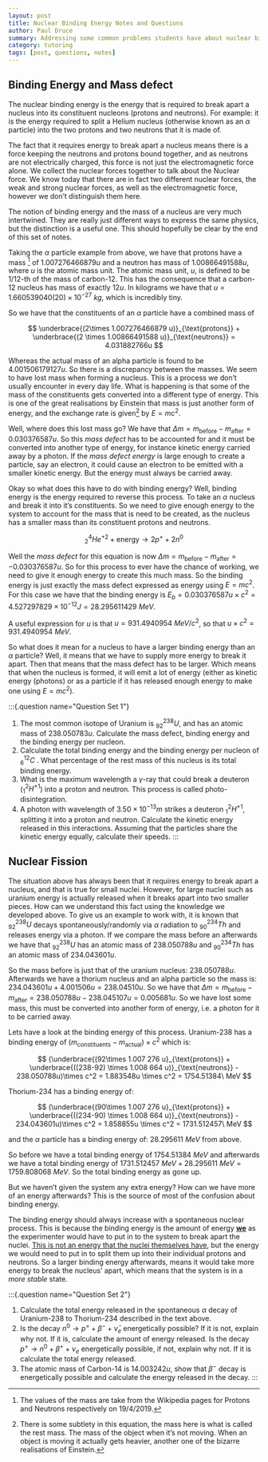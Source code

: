 ```yaml
---
layout: post
title: Nuclear Binding Energy Notes and Questions
author: Paul Druce
summary: Addressing some common problems students have about nuclear binding energy, accompanied by some questions.
category: tutoring
tags: [post, questions, notes]
---
```


## Binding Energy and Mass defect

The nuclear binding energy is the energy that is required to break apart a nucleus into its constituent nucleons (protons and neutrons). For example: it is the energy required to split a Helium nucleus (otherwise known as an $\alpha$ particle) into the two protons and two neutrons that it is made of.

The fact that it requires energy to break apart a nucleus means there is a force keeping the neutrons and protons bound together, and as neutrons are not electrically charged, this force is not just the electromagnetic force alone. We collect the nuclear forces together to talk about the Nuclear force. We know today that there are in fact two different nuclear forces, the weak and strong nuclear forces, as well as the electromagnetic force, however we don’t distinguish them here.

The notion of binding energy and the mass of a nucleus are very much intertwined. They are really just different ways to express the same physics, but the distinction is a useful one. This should hopefully be clear by the end of this set of notes.  

Taking the $\alpha$ particle example from above, we have that protons have a mass [^1] of $1.007276466879u$ and a neutron has mass of $1.00866491588u$, where $u$ is the atomic mass unit. The atomic mass unit, $u$, is defined to be $1/12$-th of the mass of carbon-12. This has the consequence that a carbon-12 nucleus has mass of exactly $12 u$. In kilograms we have that $u =  1.660539040(20)\times 10^{-27}\ kg$, which is incredibly tiny.

[^1]: The values of the mass are take from the Wikipedia pages for Protons and Neutrons respectively on 19/4/2019.

So we have that the constituents of an $\alpha$ particle have a combined mass of

$$
\underbrace{(2\times 1.007276466879 u)}_{\text{protons}} + \underbrace{(2 \times 1.00866491588 u)}_{\text{neutrons}} = 4.031882766u
$$

Whereas the actual mass of an alpha particle is found to be $4.001506179127u$. So there is a discrepancy between the masses. We seem to have lost mass when forming a nucleus. This is a process we don’t usually encounter in every day life. What is happening is that some of the mass of the constituents gets converted into a different type of energy. This is one of the great realisations by Einstein that mass is just another form of energy, and the exchange rate is given[^2] by $E = mc^2$.

[^2]: There is some subtlety in this equation, the mass here is what is called the rest mass. The mass of the object when it’s not moving. When an object is moving it actually gets heavier, another one of the bizarre realisations of Einstein.  

Well, where does this lost mass go? We have that $\Delta m = m_{\text{before}} - m_{\text{after}} = 0.030376587 u$. So this *mass defect* has to be accounted for and it must be converted into another type of energy, for instance kinetic energy carried away by a photon. If the *mass defect energy* is large enough to create a particle, say an electron, it could cause an electron to be emitted with a smaller kinetic energy. But the energy must always be carried away.

Okay so what does this have to do with binding energy? Well, binding energy is the energy required to reverse this process. To take an $\alpha$ nucleus and break it into it’s constituents. So we need to give enough energy to the system to account for the mass that is need to be created, as the nucleus has a smaller mass than its constituent protons and neutrons.

$$
^4_2He^{+2} + \text{energy} \to 2 p^+ + 2 n^0
$$

Well the *mass defect* for this equation is now $\Delta m = m_{\text{before}} - m_{\text{after}} = - 0.030376587 u$. So for this process to ever have the chance of working, we need to give it enough energy to create this much mass. So the binding energy is just exactly the mass defect expressed as energy using $E = mc^2$. For this case we have that the binding energy is $E_{b} = 0.030376587 u \times c^2 =4.527297829\times 10^{-12}J = 28.295611429 \ MeV$.  

A useful expression for $u$ is that $u = 931.4940954\ MeV/c^2$, so that $u\times c^2 = 931.4940954\ MeV$.

So what does it mean for a nucleus to have a larger binding energy than an $\alpha$ particle? Well, it means that we have to supply more energy to break it apart. Then that means that the mass defect has to be larger. Which means that when the nucleus is formed, it will emit a lot of energy (either as kinetic energy (photons) or as a particle if it has released enough energy to make one using $E = mc^2$).

:::{.question name="Question Set 1"}
1. The most common isotope of Uranium is $^{238}_{92}U$, and has an atomic mass of $238.050783u$. Calculate the mass defect, binding energy and the binding energy per nucleon.
2. Calculate the total binding energy and the binding energy per nucleon of $^{12}_{6}C$ . What percentage of the rest mass of this nucleus is its total binding energy.  
3. What is the maximum wavelength a $\gamma$-ray that could break a deuteron ($^2_1H^{+1}$) into a proton and neutron. This process is called photo-disintegration.
4. A photon with wavelength of $3.50\times 10^{-13}m$ strikes a deuteron $^2_1H^{+1}$, splitting it into a proton and neutron. Calculate the kinetic energy released in this interactions. Assuming that the particles share the kinetic energy equally, calculate their speeds.
:::


## Nuclear Fission

The situation above has always been that it requires energy to break apart a nucleus, and that is true for small nuclei. However, for large nuclei such as uranium energy is actually released when it breaks apart into two smaller pieces. How can we understand this fact using the knowledge we developed above. To give us an example to work with, it is known that $^{238}_{92}U$ decays spontaneously/randomly via $\alpha$ radiation to $^{234}_{90}Th$ and releases energy via a photon. If we compare the mass before an afterwards we have that $^{238}_{92}U$ has an atomic mass of $238.050788u$ and $^{234}_{90}Th$ has an atomic mass of $234.043601u$.

So the mass before is just that of the uranium nucleus: $238.050788u$. Afterwards we have a thorium nucleus and an alpha particle so the mass is: $234.043601u + 4.001506u = 238.04510u$. So we have that $\Delta m = m_{\text{before}} - m_{\text{after}} = 238.050788u - 238.045107u = 0.005681u$. So we have lost some mass, this must be converted into another form of energy, i.e. a photon for it to be carried away.

Lets have a look at the binding energy of this process. Uranium-238 has a binding energy of $(m_{\text{constituents}} - m_{\text{actual}})\times c^2$ which is:

$$
(\underbrace{(92\times 1.007 276 u}_{\text{protons}} + \underbrace{((238-92) \times 1.008 664 u)}_{\text{neutrons}} - 238.050788u)\times c^2 = 1.883548u \times c^2 = 1754.51384\ MeV
$$

Thorium-234 has a binding energy of:

$$
(\underbrace{(90\times 1.007 276 u}_{\text{protons}} + \underbrace{((234-90) \times 1.008 664 u)}_{\text{neutrons}} - 234.043601u)\times c^2 = 1.858855u \times c^2 = 1731.512457\ MeV
$$

and the $\alpha$ particle has a binding energy of:  $28.295 611 \ MeV$ from above.

So before we have a total binding energy of $1754.51384\ MeV$ and afterwards we have a total binding energy of $1731.512457\ MeV +28.295 611 \ MeV = 1759.808068 \ MeV$. So the total binding energy as gone up.

But we haven’t given the system any extra energy? How can we have more of an energy afterwards? This is the source of most of the confusion about binding energy.

The binding energy should always increase with a spontaneous nuclear process. This is because the binding energy is the amount of energy <u>**we**</u> as the experimenter would have to put in to the system to break apart the nuclei. <u>This is not an energy that the nuclei themselves have</u>, but the energy we would need to put in to split them up into their individual protons and neutrons. So a larger binding energy afterwards, means it would take more energy to break the nucleus’ apart, which means that the system is in a *more stable* state.  

:::{.question name="Question Set 2"}
1. Calculate the total energy released in the spontaneous $\alpha$ decay of Uranium-238 to Thorium-234 described in the text above.
2. Is the decay $n^0 \to p^+ + \beta^- + \bar{\nu}_e$ energetically possible? If it is not, explain why not. If it is, calculate the amount of energy released. Is the decay $p^+ \to n^0 + \beta^+ + \nu_e$ energetically possible, if not, explain why not. If it is calculate the total energy released.
3. The atomic mass of Carbon-14 is $14.003242u$, show that $\beta^-$ decay is energetically possible and calculate the energy released in the decay.
:::
